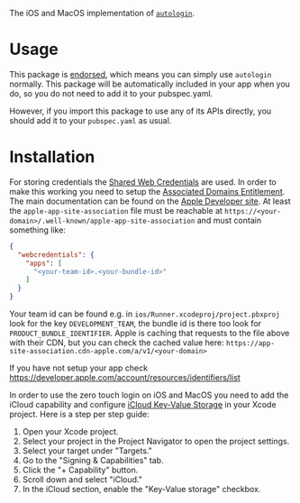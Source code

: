The iOS and MacOS implementation
of [`autologin`](https://pub.dev/packages/autologin).

# Usage

This package is [endorsed][endorsed_link], which means you can simply use
`autologin` normally. This package will be automatically included in your app
when you do, so you do not need to add it to your pubspec.yaml.

However, if you import this package to use any of its APIs directly, you should
add it to your `pubspec.yaml` as usual.

# Installation

For storing credentials the
[Shared Web Credentials][shared_web_credentials] are used. In order
to make this working you need to setup the [Associated Domains
Entitlement][associated-domains].
The main documentation can be found on the
[Apple Developer site][supporting-associated-domains]. At least the
`apple-app-site-association` file must be reachable at
`https://<your-domain>/.well-known/apple-app-site-association`
and must contain something like:

```json
{
  "webcredentials": {
    "apps": [
      "<your-team-id>.<your-bundle-id>"
    ]
  }
}
```

Your team id can be found e.g. in `ios/Runner.xcodeproj/project.pbxproj` look
for the key `DEVELOPMENT_TEAM`, the bundle id is there too look for
`PRODUCT_BUNDLE_IDENTIFIER`. Apple is caching that requests to the file above
with their CDN, but you can check the cached value here:
`https://app-site-association.cdn-apple.com/a/v1/<your-domain>`

If you have not setup your app check
https://developer.apple.com/account/resources/identifiers/list

In order to use the zero touch login on iOS and MacOS you need to add the iCloud
capability and configure [iCloud Key-Value Storage][kvstore]
in your Xcode project. Here is a step per step guide:

1. Open your Xcode project.
2. Select your project in the Project Navigator to open the project settings.
3. Select your target under "Targets."
4. Go to the "Signing & Capabilities" tab.
5. Click the "+ Capability" button.
6. Scroll down and select "iCloud."
7. In the iCloud section, enable the "Key-Value storage" checkbox.

[endorsed_link]: https://flutter.dev/docs/development/packages-and-plugins/developing-packages#endorsed-federated-plugin
[shared_web_credentials]: https://developer.apple.com/documentation/security/shared_web_credentials
[associated-domains]: https://developer.apple.com/documentation/bundleresources/entitlements/com_apple_developer_associated-domains
[supporting-associated-domains]: https://developer.apple.com/documentation/xcode/supporting-associated-domains
[kvstore]: https://developer.apple.com/documentation/bundleresources/entitlements/com_apple_developer_ubiquity-kvstore-identifier

